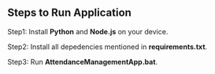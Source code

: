 ## Steps to Run Application

Step1: Install **Python** and **Node.js** on your device. 

Step2: Install all depedencies mentioned in **requirements.txt**. 

Step3: Run **AttendanceManagementApp.bat**. 
